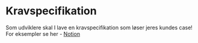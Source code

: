 # Kravspecifikation

Som udviklere skal I lave en kravspecifikation som løser jeres kundes case! For eksempler se her - [Notion](https://mercantec.notion.site/Casebeskrivelse-og-Kravspec-60eb806216074896ae1b3c7f14d9b2b6?pvs=4)
